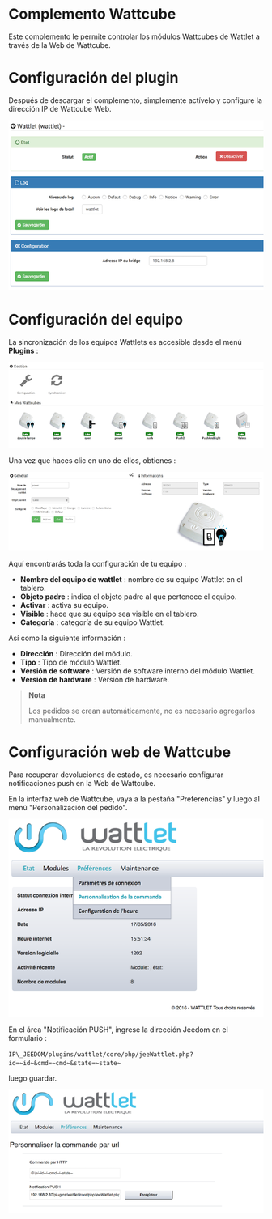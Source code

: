 # Complemento Wattcube

Este complemento le permite controlar los módulos Wattcubes de Wattlet a través de la Web de Wattcube.

# Configuración del plugin

Después de descargar el complemento, simplemente actívelo y configure la dirección IP de Wattcube Web.

![wattlet](../images/wattlet.png)

# Configuración del equipo

La sincronización de los equipos Wattlets es accesible desde el menú **Plugins** :

![wattlet2](../images/wattlet2.png)

Una vez que haces clic en uno de ellos, obtienes :

![wattlet3](../images/wattlet3.png)

Aquí encontrarás toda la configuración de tu equipo :

-   **Nombre del equipo de wattlet** : nombre de su equipo Wattlet en el tablero.
-   **Objeto padre** : indica el objeto padre al que pertenece el equipo.
-   **Activar** : activa su equipo.
-   **Visible** : hace que su equipo sea visible en el tablero.
-   **Categoría** : categoría de su equipo Wattlet.

Así como la siguiente información :

-   **Dirección** : Dirección del módulo.
-   **Tipo** : Tipo de módulo Wattlet.
-   **Versión de software** : Versión de software interno del módulo Wattlet.
-   **Versión de hardware** : Versión de hardware.

>**Nota**
>
> Los pedidos se crean automáticamente, no es necesario agregarlos manualmente.

# Configuración web de Wattcube

Para recuperar devoluciones de estado, es necesario configurar notificaciones push en la Web de Wattcube.

En la interfaz web de Wattcube, vaya a la pestaña "Preferencias" y luego al menú "Personalización del pedido".

![wattlet4](../images/wattlet4.png)

En el área "Notificación PUSH", ingrese la dirección Jeedom en el formulario :

``IP\_JEEDOM/plugins/wattlet/core/php/jeeWattlet.php?id=~id~&cmd=~cmd~&state=~state~``

luego guardar.

![wattlet5](../images/wattlet5.png)
